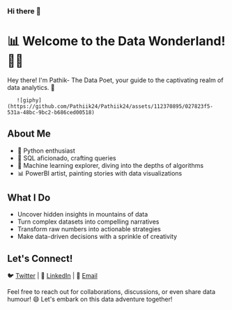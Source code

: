 ### Hi there 👋

# 📊 Welcome to the Data Wonderland! 🎩✨

Hey there! I'm Pathik- The Data Poet, your guide to the captivating realm of data analytics. 👋
											
	   ![giphy](https://github.com/Pathiik24/Pathiik24/assets/112370895/027823f5-531a-48bc-9bc2-b686ced00518)

## About Me

- 🐍 Python enthusiast
- 💾 SQL aficionado, crafting queries
- 🤖 Machine learning explorer, diving into the depths of algorithms
- 📊 PowerBI artist, painting stories with data visualizations

## What I Do

- Uncover hidden insights in mountains of data
- Turn complex datasets into compelling narratives
- Transform raw numbers into actionable strategies
- Make data-driven decisions with a sprinkle of creativity

## Let's Connect!

🐦 [Twitter](https://twitter.com/PathikBhattach7) | 💼 [LinkedIn](https://www.linkedin.com/in/pathik-bhattacharya-413656201/) | 📧 [Email](mailto:pathikb.acharya24@gmail.com)

Feel free to reach out for collaborations, discussions, or even share data humour! 😄 Let's embark on this data adventure together!
